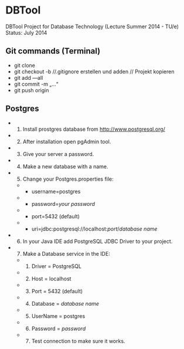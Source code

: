 # DBTool
DBTool Project for Database Technology (Lecture Summer 2014 - TU/e)
Status: July 2014

## Git commands (Terminal)

* git clone <url>
* git checkout -b <unser branch-name>
//.gitignore erstellen und adden
// Projekt kopieren
* git add —all
* git commit -m „…“
* git push origin <branch-name>

## Postgres
* 1. Install prostgres database from http://www.postgresql.org/
* 2. After installation open pgAdmin tool.
* 3. Give your server a password.
* 4. Make a new database with a name.
* 5. Change your Postgres.properties file:
  * - username=postgres
  * - password=*your password*
  * - port=5432 (default)
  * - uri=jdbc:postgresql://localhost:*port*/*database name*
* 6. In your Java IDE add PostgreSQL JDBC Driver to your project.
* 7. Make a Database service in the IDE:
	* 1. Driver = PostgreSQL
	* 2. Host = localhost
	* 3. Port = 5432 (default)
	* 4. Database = *database name*
	* 5. UserName = postgres
	* 6. Password = *password*
	* 7. Test connection to make sure it works.


	
